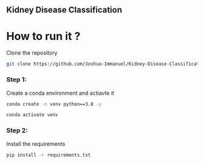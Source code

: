 ## Kidney Disease Classification

# How to run it ?

Clone the repository

``` bash
git clone https://github.com/Joshua-Immanuel/Kidney-Disease-Classification.git 
```

### Step 1:
Create a conda environment and actiavte it
 ``` bash
 conda create -n venv python==3.8 -y
 ```
``` bash
conda activate venv
 ```
### Step 2:
Install the requirements 
 ``` bash
pip install -r requirements.txt
 ```

